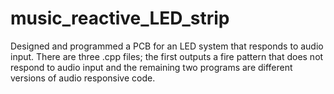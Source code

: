 # music_reactive_LED_strip
Designed and programmed a PCB for an LED system that responds to audio input. There are three .cpp files; the first outputs a fire pattern that does not respond to audio input and the remaining two programs are different versions of audio responsive code.

